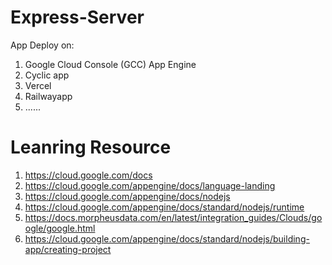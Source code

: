 # Express-Server
App Deploy on:
<br>
1. Google Cloud Console (GCC) App Engine
2. Cyclic app
3. Vercel
4. Railwayapp
5. ......
# Leanring Resource
1. https://cloud.google.com/docs
2. https://cloud.google.com/appengine/docs/language-landing
3. https://cloud.google.com/appengine/docs/nodejs
4. https://cloud.google.com/appengine/docs/standard/nodejs/runtime
5. https://docs.morpheusdata.com/en/latest/integration_guides/Clouds/google/google.html
6. https://cloud.google.com/appengine/docs/standard/nodejs/building-app/creating-project
